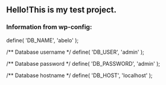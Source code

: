 ## Hello!This is my test project.
### Information from wp-config:
define( 'DB_NAME', 'abelo' );

/** Database username */
define( 'DB_USER', 'admin' );

/** Database password */
define( 'DB_PASSWORD', 'admin' );

/** Database hostname */
define( 'DB_HOST', 'localhost' );